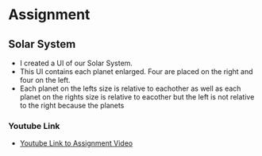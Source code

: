 # Assignment

## Solar System
* I created a UI of our Solar System.
* This UI contains each planet enlarged. Four are placed on the right and four on the left.
* Each planet on the lefts size is relative to eachother as well as each planet on the rights size is relative to eacother but the left is not relative to the right because the planets 


### Youtube Link
* [Youtube Link to Assignment Video](https://www.youtube.com/watch?v=OwX8YGCReYQ&feature=youtu.be)
